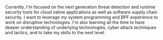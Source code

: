 Currently, I'm focused on the next generation threat detection and runtime security tools for cloud native applications as well as software supply chain security. I want to leverage my system programming and BPF experience to work on disruptive technologies. I'm also learning all the time to have deeper understanding of underlying technologies, cyber attack techniques and tactics, and to take my skills to the next level.
